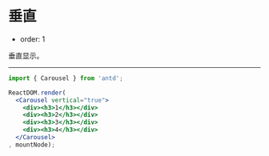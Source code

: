 # 垂直

- order: 1

垂直显示。

---

````jsx
import { Carousel } from 'antd';

ReactDOM.render(
  <Carousel vertical="true">
    <div><h3>1</h3></div>
    <div><h3>2</h3></div>
    <div><h3>3</h3></div>
    <div><h3>4</h3></div>
  </Carousel>
, mountNode);
````
